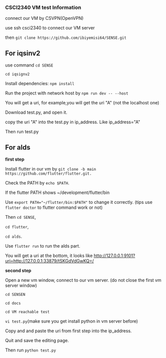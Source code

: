 ### CSCI2340 VM test Information

connect our VM by CSVPN(OpenVPN)

use ssh csci2340 to connect our VM server

then `git clone https://github.com/ibiyemisi64/SENSE.git`



## For iqsinv2

use command `cd SENSE` 

`cd iqsignv2`

Install dependencies: `npm install`

Run the project with network host by `npm run dev -- --host`

You will get a uri, for example,you will get the uri "A" (not the localhost one)

Download test.py, and open it.

copy the uri "A" into the test.py in ip_address. Like ip_address="A"

Then run test.py


## For alds

**first step**

Install flutter in our vm by `git clone -b main https://github.com/flutter/flutter.git.`

Check the PATH by `echo $PATH`.

If the flutter PATH shows ~/development/flutter/bin

Use `export PATH="~/flutter/bin:$PATH"` to change it correctly. (tips use `flutter doctor` to flutter command work or not)

Then `cd SENSE`, 

`cd flutter`, 

`cd alds`.

Use `flutter run` to run the alds part.

You will get a uri at the bottom, it looks like http://127.0.0.1:9101?uri=http://127.0.0.1:33879/tSKGdVdGwKQ=/

**second step**

Open a new vm window, connect to our vm server. (do not close the first vm server window)

`cd SENSEN`

`cd docs`

`cd VM reachable test`

`vi test.py`(make sure you get install python in vm server before)

Copy and and paste the uri from first step into the ip_address.

Quit and save the editing page.

Then run `python test.py`











